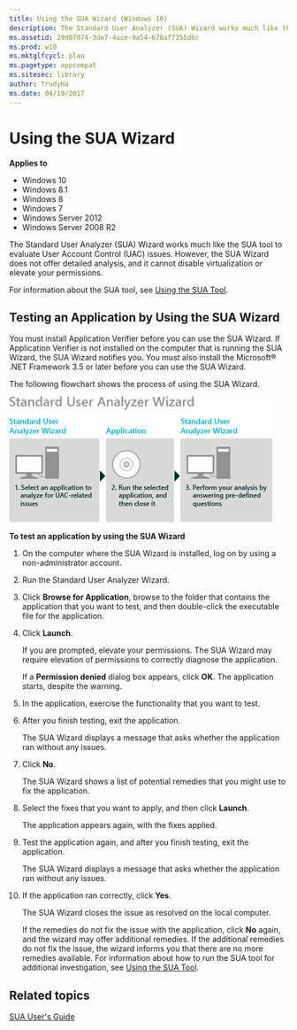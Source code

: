 ```yaml
---
title: Using the SUA Wizard (Windows 10)
description: The Standard User Analyzer (SUA) Wizard works much like the SUA tool to evaluate User Account Control (UAC) issues. However, the SUA Wizard does not offer detailed analysis, and it cannot disable virtualization or elevate your permissions.
ms.assetid: 29d07074-3de7-4ace-9a54-678af7255d6c
ms.prod: w10
ms.mktglfcycl: plan
ms.pagetype: appcompat
ms.sitesec: library
author: TrudyHa
ms.date: 04/19/2017
---
```


# Using the SUA Wizard


**Applies to**

-   Windows 10
-   Windows 8.1
-   Windows 8
-   Windows 7
-   Windows Server 2012
-   Windows Server 2008 R2

The Standard User Analyzer (SUA) Wizard works much like the SUA tool to evaluate User Account Control (UAC) issues. However, the SUA Wizard does not offer detailed analysis, and it cannot disable virtualization or elevate your permissions.

For information about the SUA tool, see [Using the SUA Tool](using-the-sua-tool.md).

## Testing an Application by Using the SUA Wizard


You must install Application Verifier before you can use the SUA Wizard. If Application Verifier is not installed on the computer that is running the SUA Wizard, the SUA Wizard notifies you. You must also install the Microsoft® .NET Framework 3.5 or later before you can use the SUA Wizard.

The following flowchart shows the process of using the SUA Wizard.

![act sua wizard flowchart](images/dep-win8-l-act-suawizardflowchart.jpg)

**To test an application by using the SUA Wizard**

1.  On the computer where the SUA Wizard is installed, log on by using a non-administrator account.

2.  Run the Standard User Analyzer Wizard.

3.  Click **Browse for Application**, browse to the folder that contains the application that you want to test, and then double-click the executable file for the application.

4.  Click **Launch**.

    If you are prompted, elevate your permissions. The SUA Wizard may require elevation of permissions to correctly diagnose the application.

    If a **Permission denied** dialog box appears, click **OK**. The application starts, despite the warning.

5.  In the application, exercise the functionality that you want to test.

6.  After you finish testing, exit the application.

    The SUA Wizard displays a message that asks whether the application ran without any issues.

7.  Click **No**.

    The SUA Wizard shows a list of potential remedies that you might use to fix the application.

8.  Select the fixes that you want to apply, and then click **Launch**.

    The application appears again, with the fixes applied.

9.  Test the application again, and after you finish testing, exit the application.

    The SUA Wizard displays a message that asks whether the application ran without any issues.

10. If the application ran correctly, click **Yes**.

    The SUA Wizard closes the issue as resolved on the local computer.

    If the remedies do not fix the issue with the application, click **No** again, and the wizard may offer additional remedies. If the additional remedies do not fix the issue, the wizard informs you that there are no more remedies available. For information about how to run the SUA tool for additional investigation, see [Using the SUA Tool](using-the-sua-tool.md).

## Related topics
[SUA User's Guide](sua-users-guide.md)

 

 





